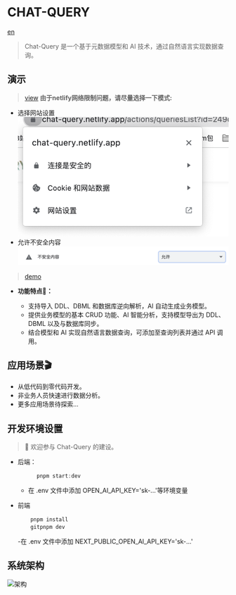 
# CHAT-QUERY

[en](./README.md)

> Chat-Query 是一个基于元数据模型和 AI 技术，通过自然语言实现数据查询。

## 演示

> [view](https://chat-query.netlify.app/) **由于netlify网络限制问题，请尽量选择一下模式:**

+ 选择网站设置 ![Choose website settings](./public/image.png)
+ 允许不安全内容 ![Allow Unsafe](./public/image1.png)

> [demo](https://cdn.glitch.me/fd139a45-4a65-41b6-9634-41617ab20cdc/%E6%BC%94%E7%A4%BA.gif?v=1686907695067)

+ **功能特点🐂：**

	- 支持导入 DDL、DBML 和数据库逆向解析，AI 自动生成业务模型。
	- 提供业务模型的基本 CRUD 功能、AI 智能分析，支持模型导出为 DDL、DBML 以及与数据库同步。
	- 结合模型和 AI 实现自然语言数据查询，可添加至查询列表并通过 API 调用。

## 应用场景🎬

+ 从低代码到零代码开发。
+ 非业务人员快速进行数据分析。
+ 更多应用场景待探索...

## 开发环境设置

> 👏 欢迎参与 Chat-Query 的建设。

+ 后端：

  ```js
		pnpm start:dev
	```
	- 在 .env 文件中添加 OPEN_AI_API_KEY='sk-...'等环境变量

+ 前端

	```js
		pnpm install
		gitpnpm dev
	```
	-在 .env 文件中添加 NEXT_PUBLIC_OPEN_AI_API_KEY='sk-...'

## 系统架构

![架构](https://cdn.glitch.global/fd139a45-4a65-41b6-9634-41617ab20cdc/%E6%97%A0%E6%A0%87%E9%A2%98-2023-05-31-1202%20(1).png?v=1686908252244)